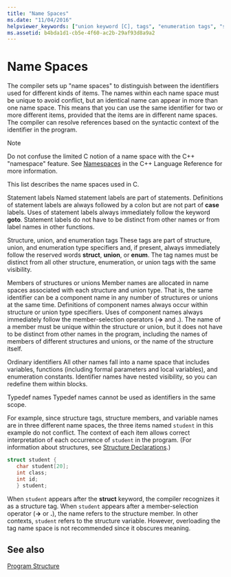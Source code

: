 ```yaml
---
title: "Name Spaces"
ms.date: "11/04/2016"
helpviewer_keywords: ["union keyword [C], tags", "enumeration tags", "structure tags", "names [C++], declared elements", "name spaces [C++]", "tags, structure tags", "union keyword [C]"]
ms.assetid: b4bda1d1-cb5e-4f60-ac2b-29af93d8a9a2
---
```

# Name Spaces

The compiler sets up "name spaces" to distinguish between the identifiers used for different kinds of items. The names within each name space must be unique to avoid conflict, but an identical name can appear in more than one name space. This means that you can use the same identifier for two or more different items, provided that the items are in different name spaces. The compiler can resolve references based on the syntactic context of the identifier in the program.

> [!NOTE]
> Do not confuse the limited C notion of a name space with the C++ "namespace" feature. See [Namespaces](../cpp/namespaces-cpp.md) in the C++ Language Reference for more information.

This list describes the name spaces used in C.

Statement labels
Named statement labels are part of statements. Definitions of statement labels are always followed by a colon but are not part of **case** labels. Uses of statement labels always immediately follow the keyword **goto**. Statement labels do not have to be distinct from other names or from label names in other functions.

Structure, union, and enumeration tags
These tags are part of structure, union, and enumeration type specifiers and, if present, always immediately follow the reserved words **struct**, **union**, or **enum**. The tag names must be distinct from all other structure, enumeration, or union tags with the same visibility.

Members of structures or unions
Member names are allocated in name spaces associated with each structure and union type. That is, the same identifier can be a component name in any number of structures or unions at the same time. Definitions of component names always occur within structure or union type specifiers. Uses of component names always immediately follow the member-selection operators (**->** and **.**). The name of a member must be unique within the structure or union, but it does not have to be distinct from other names in the program, including the names of members of different structures and unions, or the name of the structure itself.

Ordinary identifiers
All other names fall into a name space that includes variables, functions (including formal parameters and local variables), and enumeration constants. Identifier names have nested visibility, so you can redefine them within blocks.

Typedef names
Typedef names cannot be used as identifiers in the same scope.

For example, since structure tags, structure members, and variable names are in three different name spaces, the three items named `student` in this example do not conflict. The context of each item allows correct interpretation of each occurrence of `student` in the program. (For information about structures, see [Structure Declarations](../c-language/structure-declarations.md).)

```C
struct student {
   char student[20];
   int class;
   int id;
   } student;
```

When `student` appears after the **struct** keyword, the compiler recognizes it as a structure tag. When `student` appears after a member-selection operator (**->** or **.**), the name refers to the structure member. In other contexts, `student` refers to the structure variable. However, overloading the tag name space is not recommended since it obscures meaning.

## See also

[Program Structure](../c-language/program-structure.md)
